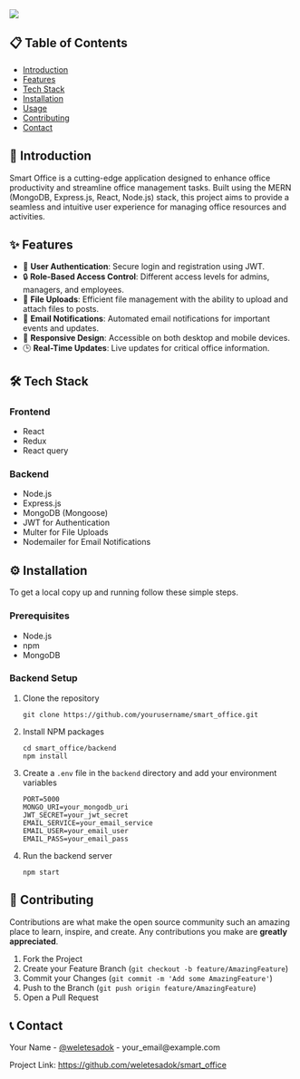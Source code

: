 <!DOCTYPE html>
<html lang="en">
<head>
  <meta charset="UTF-8">
  <meta name="viewport" content="width=device-width, initial-scale=1.0">
</head>
<body>
  <img src="https://images.unsplash.com/photo-1497215728101-856f4ea42174?q=80&w=1470&auto=format&fit=crop&ixlib=rb-4.0.3&ixid=M3wxMjA3fDB8MHxwaG90by1wYWdlfHx8fGVufDB8fHx8fA%3D%3D">

  <h2>📋 Table of Contents</h2>
  <ul>
    <li><a href="#introduction">Introduction</a></li>
    <li><a href="#features">Features</a></li>
    <li><a href="#tech-stack">Tech Stack</a></li>
    <li><a href="#installation">Installation</a></li>
    <li><a href="#usage">Usage</a></li>
    <li><a href="#contributing">Contributing</a></li>
    <li><a href="#contact">Contact</a></li>
  </ul>

  <h2 id="introduction">📝 Introduction</h2>
  <p>Smart Office is a cutting-edge application designed to enhance office productivity and streamline office management tasks. Built using the MERN (MongoDB, Express.js, React, Node.js) stack, this project aims to provide a seamless and intuitive user experience for managing office resources and activities.</p>

  <h2 id="features">✨ Features</h2>
  <ul>
    <li>🔐 <strong>User Authentication</strong>: Secure login and registration using JWT.</li>
    <li>🔒 <strong>Role-Based Access Control</strong>: Different access levels for admins, managers, and employees.</li>
    <li>📁 <strong>File Uploads</strong>: Efficient file management with the ability to upload and attach files to posts.</li>
    <li>📧 <strong>Email Notifications</strong>: Automated email notifications for important events and updates.</li>
    <li>📱 <strong>Responsive Design</strong>: Accessible on both desktop and mobile devices.</li>
    <li>🕒 <strong>Real-Time Updates</strong>: Live updates for critical office information.</li>
  </ul>

  <h2 id="tech-stack">🛠 Tech Stack</h2>
  <h3>Frontend</h3>
  <ul>
    <li>React</li>
    <li>Redux</li>
    <li>React query</li>
  </ul>
  <h3>Backend</h3>
  <ul>
    <li>Node.js</li>
    <li>Express.js</li>
    <li>MongoDB (Mongoose)</li>
    <li>JWT for Authentication</li>
    <li>Multer for File Uploads</li>
    <li>Nodemailer for Email Notifications</li>
  </ul>

  <h2 id="installation">⚙️ Installation</h2>
  <p>To get a local copy up and running follow these simple steps.</p>

  <h3>Prerequisites</h3>
  <ul>
    <li>Node.js</li>
    <li>npm</li>
    <li>MongoDB</li>
  </ul>

  <h3>Backend Setup</h3>
  <ol>
    <li>
      <p>Clone the repository</p>
      <pre><code>git clone https://github.com/yourusername/smart_office.git</code></pre>
    </li>
    <li>
      <p>Install NPM packages</p>
      <pre><code>cd smart_office/backend
npm install</code></pre>
    </li>
    <li>
      <p>Create a <code>.env</code> file in the <code>backend</code> directory and add your environment variables</p>
      <pre><code>PORT=5000
MONGO_URI=your_mongodb_uri
JWT_SECRET=your_jwt_secret
EMAIL_SERVICE=your_email_service
EMAIL_USER=your_email_user
EMAIL_PASS=your_email_pass</code></pre>
    </li>
    <li>
      <p>Run the backend server</p>
      <pre><code>npm start</code></pre>
    </li>
  </ol>

  

  <h2 id="contributing">🤝 Contributing</h2>
  <p>Contributions are what make the open source community such an amazing place to learn, inspire, and create. Any contributions you make are <strong>greatly appreciated</strong>.</p>
  <ol>
    <li>Fork the Project</li>
    <li>Create your Feature Branch (<code>git checkout -b feature/AmazingFeature</code>)</li>
    <li>Commit your Changes (<code>git commit -m 'Add some AmazingFeature'</code>)</li>
    <li>Push to the Branch (<code>git push origin feature/AmazingFeature</code>)</li>
    <li>Open a Pull Request</li>
  </ol>

 

  <h2 id="contact">📞 Contact</h2>
  <p>Your Name - <a href="https://twitter.com/weletesadok">@weletesadok</a> - your_email@example.com</p>
  <p>Project Link: <a href="https://github.com/weletesadok/smart_office">https://github.com/weletesadok/smart_office</a></p>
</body>
</html>
